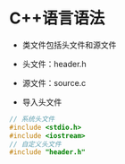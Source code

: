 # C++语言语法


- 类文件包括头文件和源文件
- 头文件：header.h
- 源文件：source.c

- 导入头文件
```c
// 系统头文件
#include <stdio.h>
#include <iostream>
// 自定义头文件
#include "header.h"

```
